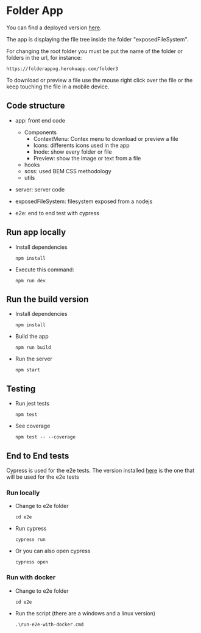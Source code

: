 # Folder App

You can find a deployed version [here](https://folderappxg.herokuapp.com/).

The app is displaying the file tree inside the folder "exposedFileSystem".

For changing the root folder you must be put the name of the folder or folders in the url, for instance:

```
https://folderappxg.herokuapp.com/folder3
```

To download or preview a file use the mouse right click over the file or the keep touching the file in a mobile device.

## Code structure

- app: front end code

  - Components
    - ContextMenu: Contex menu to download or preview a file
    - Icons: differents icons used in the app
    - Inode: show every folder or file
    - Preview: show the image or text from a file
  - hooks
  - scss: used BEM CSS methodology
  - utils

- server: server code
- exposedFileSystem: filesystem exposed from a nodejs
- e2e: end to end test with cypress

## Run app locally

- Install dependencies
  ```
  npm install
  ```
- Execute this command:
  ```
  npm run dev
  ```

## Run the build version

- Install dependencies
  ```
  npm install
  ```
- Build the app
  ```
  npm run build
  ```
- Run the server
  ```
  npm start
  ```

## Testing

- Run jest tests

  ```
  npm test
  ```

- See coverage
  ```
  npm test -- --coverage
  ```

## End to End tests

Cypress is used for the e2e tests. The version installed [here](https://folderappxg.herokuapp.com/) is the one that will be used for the e2e tests

### Run locally

- Change to e2e folder
  ```
  cd e2e
  ```
- Run cypress
  ```
  cypress run
  ```
- Or you can also open cypress
  ```
  cypress open
  ```

### Run with docker

- Change to e2e folder
  ```
  cd e2e
  ```
- Run the script (there are a windows and a linux version)
  ```
  .\run-e2e-with-docker.cmd
  ```
